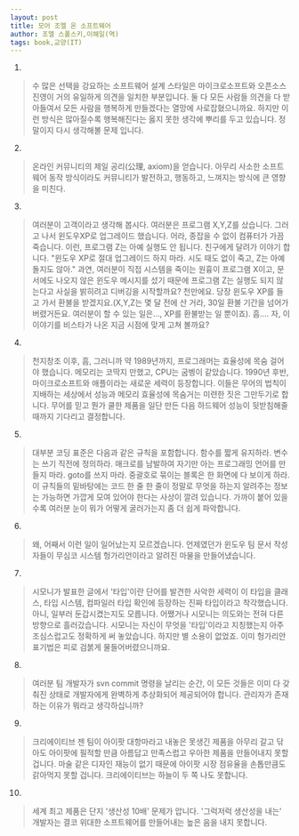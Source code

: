```yaml
---
layout: post
title: 모어 조엘 온 소프트웨어
author: 조엘 스폴스키,이해일(역)
tags: book,교양(IT)
---
```


1. 
> 수 많은 선택을 강요하는 소프트웨어 설계 스타일은 마이크로소프트와 오픈소스 진영이 거의 유일하게 의견을 일치한 부분입니다. 둘 다 모든 사람들 의견을 다 받아들여서 모든 사람을 행복하게 만들겠다는 열망에 사로잡혔으니까요. 하지만 이런 방식은 많아질수록 행복해진다는 옳지 못한 생각에 뿌리를 두고 있습니다. 정말이지 다시 생각해볼 문제 입니다.

2. 
> 온라인 커뮤니티의 제일 공리(公理, axiom)을 얻습니다.
아무리 사소한 소프트웨어 동작 방식이라도 커뮤니티가 발전하고, 행동하고, 느껴지는 방식에 큰 영향을 미친다.

3. 
> 여러분이 고객이라고 생각해 봅시다. 여러분은 프로그램 X,Y,Z를 샀습니다. 그러고 나서 윈도우XP로 업그레이드 했습니다. 어라, 종잡을 수 없이 컴퓨터가 가끔 죽습니다. 이런, 프로그램 Z는 아예 실행도 안 됩니다. 친구에게 달려가 이야기 합니다. "윈도우 XP로 절대 업그레이드 하지 마라. 시도 때도 없이 죽고, Z는 아예 돌지도 않아." 과연, 여러분이 직접 시스템을 죽이는 원흉이 프로그램 X이고, 문서에도 나오지 않은 윈도우 메시지를 섰기 때문에 프로그램 Z는 실행도 되지 않는다고 사실을 밝히려고 디버깅을 시작할까요? 천만에요. 당장 윈도우 XP를 들고 가서 환불을 받겠지요.(X,Y,Z는 몇 달 전에 산 거라, 30일 환불 기간을 넘어가 버렸거든요. 여러분이 할 수 있는 일은..., XP를 환불받는 일 뿐이죠).
흠.... 자, 이 이야기를 비스타가 나온 지금 시점에 맞게 고쳐 볼까요?

4. 
> 천지창조 이후, 흠, 그러니까 약 1989년까지, 프로그래머는 효율성에 목숨 걸어야 했습니다. 메모리는 코딱지 만했고, CPU는 굼벵이 같았습니다. 1990년 후반, 마이크로소프트와 애플이라는 새로운 세력이 등장합니다. 이들은 무어의 법칙이 지배하는 세상에서 성능과 메모리 효율성에 목숨거는 미련한 짓은 그만두기로 합니다. 무어를 믿고 뭔가 쿨한 제품을 일단 만든 다음 하드웨어 성능이 뒷받침해줄 때까지 기다리고 결정합니다. 

5. 
> 대부분 코딩 표준은 다음과 같은 규칙을 포함합니다.
함수를 짧게 유지하라.
변수는 쓰기 직전에 정의하라.
매크로를 남발하여 자기만 아는 프로그래밍 언어를 만들지 마라.
goto를 쓰지 마라.
중괄호로 묶이는 블록은 한 화면에 다 보이게 하라.
이 규칙들의 밑바탕에는 코드 한 줄 한 줄이 정말로 무엇을 하는지 알려주는 정보는 가능하면 가깝게 모여 있어야 한다는 사상이 깔려 있습니다. 가까이 붙어 있을수록 여러분 눈이 뭐가 어떻게 굴러가는지 좀 더 쉽게 파악합니다.

6. 
> 왜, 어째서 이런 일이 일어났는지 모르겠습니다. 언제였던가 윈도우 팀 문서 작성자들이 무심코 시스템 헝가리언이라고 알려진 마물을 만들어냈습니다.

7. 
> 시모니가 발표한 글에서 '타입'이란 단어를 발견한 사악한 세력이 이 타입을 클래스, 타입 시스템, 컴파일러 타입 확인에 등장하는 진짜 타입이라고 착각했습니다. 아니, 일부러 둔갑시켰는지도 모릅니다. 어쨌거나 시모니는 의도와는 전혀 다른 방향으로 흘러갔습니다. 시모니는 자신이 무엇을 '타입'이라고 지칭했는지 아주 조심스럽고도 정확하게 써 놓았습니다. 하지만 별 소용이 없었죠. 이미 헝가리안 표기법은 피로 검붉게 물들어버렸으니까요.

8. 
> 여러분 팀 개발자가 svn commit 명령을 날리는 순간, 이 모든 것들은 이미 다 갖춰진 상태로 개발자에게 완벽하게 추상화되어 제공되어야 합니다. 관리자가 존재하는 이유가 뭐라고 생각하십니까?

9. 
> 크리에이티브 젠 팀이 아이팟 대항마라고 내놓은 못생긴 제품을 아무리 갈고 닦아도 아이팟에 필적할 만큼 아름답고 만족스럽고 우아한 제품을 만들어내지 못할 겁니다. 마술 같은 디자인 재능이 없기 때문에 아이팟 시장 점유율을 손톱만큼도 갉아먹지 못할 겁니다. 크리에이티브는 하늘이 두 쪽 나도 못합니다.

10. 
> 세계 최고 제품은 단지 '생산성 10배' 문제가 압니다. '그럭저럭 생산성을 내는' 개발자는 결코 위대한 소프트웨어를 만들어내는 높은 음을 내지 못합니다.